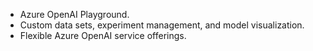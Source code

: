 - Azure OpenAI Playground.
- Custom data sets, experiment management, and model visualization.
- Flexible Azure OpenAI service offerings.